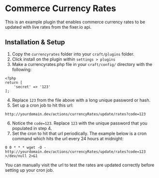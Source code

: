 # Commerce Currency Rates

This is an example plugin that enables commerce currency rates to be updated with live rates from the fixer.io api.

## Installation & Setup

1. Copy the `currencyrates` folder into your `craft/plugins` folder.
2. Click install on the plugin within `settings > plugins`
3. Make a currencyrates.php file in your `craft/config/` directory with the following:

```
<?php
return [
    'secret' => '123'
];
```
4. Replace `123` from the file above with a long unique password or hash.
5. Set up a cron job to hit this url:

```
http://yourdomain.dev/actions/currencyRates/update/rates?code=123
```
6. Notice the `code=123`. Replace `123` with the unique password that you populated in step 4.
7. Set the cron to hit that url periodically. The example below is a cron command which hits the url every 24 hours at midnight:

```
0 0 * * * wget -O - http://yourdomain.dev/actions/currencyRates/update/rates?code=123 >/dev/null 2>&1
```

You can manually visit the url to test the rates are updated correctly before setting up your cron job.

